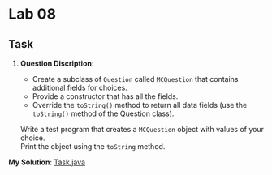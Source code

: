 # Lab 08

## Task

1. **Question Discription:**

    - Create a subclass of `Question` called `MCQuestion` that contains additional fields for choices.
    - Provide a constructor that has all the fields.
    - Override the `toString()` method to return all data fields (use the `toString()` method of the Question class).

    Write a test program that creates a `MCQuestion` object with values of your choice.<br>
    Print the object using the `toString` method.

**My Solution**: [Task.java](Task.java)
